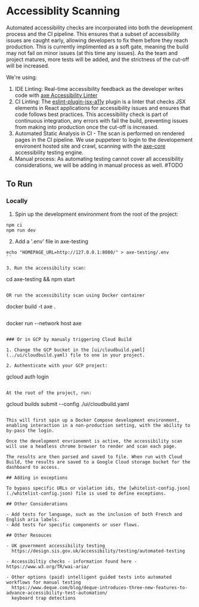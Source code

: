 # Accessiblity Scanning

Automated accessibility checks are incorporated into both the development process and the CI pipeline. This ensures that a subset of accessibility issues are caught early, allowing developers to fix them before they reach production. This is currently implimented as a soft gate, meaning the build may not fail on minor issues (at this time any issues). As the team and project matures, more tests will be added, and the strictness of the cut-off will be increased.

We're using:

1. IDE Linting: Real-time accessibility feedback as the developer writes code with [axe Accessibility Linter](https://marketplace.visualstudio.com/items?itemName=deque-systems.vscode-axe-linter)
2. CI Linting: The [eslint-plugin-jsx-a11y](https://www.npmjs.com/package/eslint-plugin-jsx-a11y) plugin is a linter that checks JSX elements in React applications for accessibility issues and ensures that code follows best practices. This accessibility check is part of continuous integration, any errors with fail the build, preventing issues from making into production once the cut-off is increased.
3. Automated Static Analysis in CI - The scan is performed on rendered pages in the CI pipeline. We use puppeteer to login to the developement environent hosted site and crawl, scanning with the [axe-core](https://github.com/dequelabs/axe-core) accessibility testing engine.
4. Manual process: As automating testing cannot cover all accessibility considerations, we will be adding in manual process as well. #TODO

## To Run

### Locally

1. Spin up the development environment from the root of the project:

```
npm ci
npm run dev
```

2. Add a '.env' file in axe-testing

```
echo "HOMEPAGE_URL=http://127.0.0.1:8080/" > axe-testing/.env
``

3. Run the accessibility scan:

```

cd axe-testing && npm start

```

OR run the accessibility scan using Docker container

```

docker build -t axe .

```

```

docker run --network host axe

```

### Or in GCP by manualy triggering Cloud Build

1. Change the GCP bucket in the [ui/cloudbuild.yaml](../ui/cloudbuild.yaml) file to one in your project.

2. Authenticate with your GCP project:

```

gcloud auth login

```

At the root of the project, run:

```

gcloud builds submit --config ./ui/cloudbuild.yaml

```

This will first spin up a Docker Compose development environment, enabling interaction in a non-production setting, with the ability to by-pass the login.

Once the development envrionemnt is active, the accessibility scan will use a headless chrome browser to render and scan each page.

The results are then parsed and saved to file. When run with Cloud Build, the results are saved to a Google Cloud storage bucket for the dashboard to access.

## Adding in exceptions

To bypass specific URLs or violation ids, the [whitelist-config.json](./whitelist-config.json) file is used to define exceptions.

## Other Considerations

- Add tests for language, such as the inclusion of both French and English aria labels.
- Add tests for specific components or user flows.

## Other Resouces

- UK government accessibility testing
  https://design.sis.gov.uk/accessibility/testing/automated-testing

- Accessibiltiy checks - information found here - https://www.w3.org/TR/wai-aria/

- Other options (paid) intelligent guided tests into automated workflows for manual testing
  https://www.deque.com/blog/deque-introduces-three-new-features-to-advance-accessibility-test-automation/
  keyboard trap detections
```
